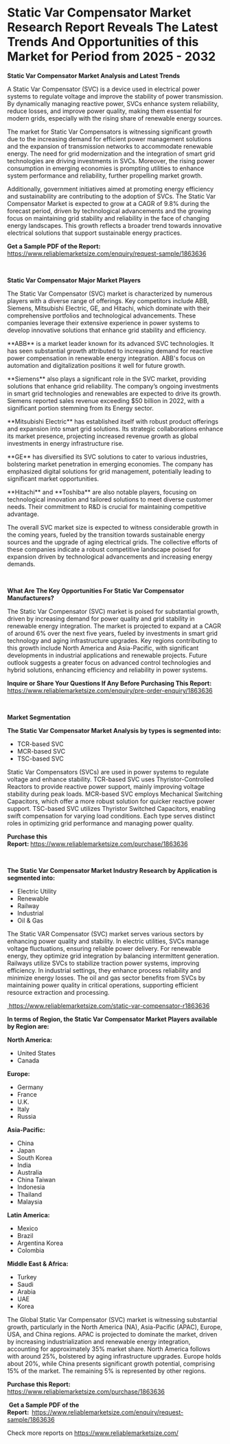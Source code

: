 <p><h1>Static Var Compensator Market Research Report Reveals The Latest Trends And Opportunities of this Market for Period from 2025 - 2032</h1></p><p><strong>Static Var Compensator Market Analysis and Latest Trends</strong></p>
<p><p>A Static Var Compensator (SVC) is a device used in electrical power systems to regulate voltage and improve the stability of power transmission. By dynamically managing reactive power, SVCs enhance system reliability, reduce losses, and improve power quality, making them essential for modern grids, especially with the rising share of renewable energy sources.</p><p>The market for Static Var Compensators is witnessing significant growth due to the increasing demand for efficient power management solutions and the expansion of transmission networks to accommodate renewable energy. The need for grid modernization and the integration of smart grid technologies are driving investments in SVCs. Moreover, the rising power consumption in emerging economies is prompting utilities to enhance system performance and reliability, further propelling market growth.</p><p>Additionally, government initiatives aimed at promoting energy efficiency and sustainability are contributing to the adoption of SVCs. The Static Var Compensator Market is expected to grow at a CAGR of 9.8% during the forecast period, driven by technological advancements and the growing focus on maintaining grid stability and reliability in the face of changing energy landscapes. This growth reflects a broader trend towards innovative electrical solutions that support sustainable energy practices.</p></p>
<p><strong>Get a Sample PDF of the Report:&nbsp;</strong> <a href="https://www.reliablemarketsize.com/enquiry/request-sample/1863636?utm_campaign=2295&utm_medium=2&utm_source=Github&utm_content=ia&utm_term=13022025&utm_id=static-var-compensator">https://www.reliablemarketsize.com/enquiry/request-sample/1863636</a></p>
<p>&nbsp;</p>
<p><strong>Static Var Compensator Major Market Players</strong></p>
<p><p>The Static Var Compensator (SVC) market is characterized by numerous players with a diverse range of offerings. Key competitors include ABB, Siemens, Mitsubishi Electric, GE, and Hitachi, which dominate with their comprehensive portfolios and technological advancements. These companies leverage their extensive experience in power systems to develop innovative solutions that enhance grid stability and efficiency.</p><p>**ABB** is a market leader known for its advanced SVC technologies. It has seen substantial growth attributed to increasing demand for reactive power compensation in renewable energy integration. ABB's focus on automation and digitalization positions it well for future growth.</p><p>**Siemens** also plays a significant role in the SVC market, providing solutions that enhance grid reliability. The company’s ongoing investments in smart grid technologies and renewables are expected to drive its growth. Siemens reported sales revenue exceeding $50 billion in 2022, with a significant portion stemming from its Energy sector.</p><p>**Mitsubishi Electric** has established itself with robust product offerings and expansion into smart grid solutions. Its strategic collaborations enhance its market presence, projecting increased revenue growth as global investments in energy infrastructure rise.</p><p>**GE** has diversified its SVC solutions to cater to various industries, bolstering market penetration in emerging economies. The company has emphasized digital solutions for grid management, potentially leading to significant market opportunities.</p><p>**Hitachi** and **Toshiba** are also notable players, focusing on technological innovation and tailored solutions to meet diverse customer needs. Their commitment to R&D is crucial for maintaining competitive advantage.</p><p>The overall SVC market size is expected to witness considerable growth in the coming years, fueled by the transition towards sustainable energy sources and the upgrade of aging electrical grids. The collective efforts of these companies indicate a robust competitive landscape poised for expansion driven by technological advancements and increasing energy demands.</p></p>
<p>&nbsp;</p>
<p><strong>What Are The Key Opportunities For Static Var Compensator Manufacturers?</strong></p>
<p><p>The Static Var Compensator (SVC) market is poised for substantial growth, driven by increasing demand for power quality and grid stability in renewable energy integration. The market is projected to expand at a CAGR of around 6% over the next five years, fueled by investments in smart grid technology and aging infrastructure upgrades. Key regions contributing to this growth include North America and Asia-Pacific, with significant developments in industrial applications and renewable projects. Future outlook suggests a greater focus on advanced control technologies and hybrid solutions, enhancing efficiency and reliability in power systems.</p></p>
<p><strong>Inquire or Share Your Questions If Any Before Purchasing This Report:</strong> <a href="https://www.reliablemarketsize.com/enquiry/pre-order-enquiry/1863636?utm_campaign=2295&utm_medium=2&utm_source=Github&utm_content=ia&utm_term=13022025&utm_id=static-var-compensator">https://www.reliablemarketsize.com/enquiry/pre-order-enquiry/1863636</a></p>
<p>&nbsp;</p>
<p><strong>Market Segmentation</strong></p>
<p><strong>The Static Var Compensator Market Analysis by types is segmented into:</strong></p>
<p><ul><li>TCR-based SVC</li><li>MCR-based SVC</li><li>TSC-based SVC</li></ul></p>
<p><p>Static Var Compensators (SVCs) are used in power systems to regulate voltage and enhance stability. TCR-based SVC uses Thyristor-Controlled Reactors to provide reactive power support, mainly improving voltage stability during peak loads. MCR-based SVC employs Mechanical Switching Capacitors, which offer a more robust solution for quicker reactive power support. TSC-based SVC utilizes Thyristor Switched Capacitors, enabling swift compensation for varying load conditions. Each type serves distinct roles in optimizing grid performance and managing power quality.</p></p>
<p><strong>Purchase this Report:&nbsp;</strong><a href="https://www.reliablemarketsize.com/purchase/1863636?utm_campaign=2295&utm_medium=2&utm_source=Github&utm_content=ia&utm_term=13022025&utm_id=static-var-compensator">https://www.reliablemarketsize.com/purchase/1863636</a></p>
<p>&nbsp;</p>
<p><strong>The Static Var Compensator Market Industry Research by Application is segmented into:</strong></p>
<p><ul><li>Electric Utility</li><li>Renewable</li><li>Railway</li><li>Industrial</li><li>Oil & Gas</li></ul></p>
<p><p>The Static VAR Compensator (SVC) market serves various sectors by enhancing power quality and stability. In electric utilities, SVCs manage voltage fluctuations, ensuring reliable power delivery. For renewable energy, they optimize grid integration by balancing intermittent generation. Railways utilize SVCs to stabilize traction power systems, improving efficiency. In industrial settings, they enhance process reliability and minimize energy losses. The oil and gas sector benefits from SVCs by maintaining power quality in critical operations, supporting efficient resource extraction and processing.</p></p>
<p><a href="https://www.reliablemarketsize.com/static-var-compensator-r1863636?utm_campaign=2295&utm_medium=2&utm_source=Github&utm_content=ia&utm_term=13022025&utm_id=static-var-compensator">&nbsp;https://www.reliablemarketsize.com/static-var-compensator-r1863636</a></p>
<p><strong>In terms of Region, the Static Var Compensator Market Players available by Region are:</strong></p>
<p>
    <p> <strong> North America: </strong>
        <ul>
            <li>United States</li>
            <li>Canada</li>
        </ul>
        </p> 
    <p> <strong> Europe: </strong>
        <ul>
            <li>Germany</li>
            <li>France</li>
            <li>U.K.</li>
            <li>Italy</li>
            <li>Russia</li>
        </ul>
        </p> 
    <p> <strong> Asia-Pacific: </strong>
        <ul>
            <li>China</li>
            <li>Japan</li>
            <li>South Korea</li>
            <li>India</li>
            <li>Australia</li>
            <li>China Taiwan</li>
            <li>Indonesia</li>
            <li>Thailand</li>
            <li>Malaysia</li>
        </ul>
        </p> 
    <p> <strong> Latin America: </strong>
        <ul>
            <li>Mexico</li>
            <li>Brazil</li>
            <li>Argentina Korea</li>
            <li>Colombia</li>
        </ul>
        </p> 
    <p> <strong> Middle East & Africa: </strong>
        <ul>
            <li>Turkey</li>
            <li>Saudi</li>
            <li>Arabia</li>
            <li>UAE</li>
            <li>Korea</li>
        </ul>
    </p>
    </p>
<p><p>The Global Static Var Compensator (SVC) market is witnessing substantial growth, particularly in the North America (NA), Asia-Pacific (APAC), Europe, USA, and China regions. APAC is projected to dominate the market, driven by increasing industrialization and renewable energy integration, accounting for approximately 35% market share. North America follows with around 25%, bolstered by aging infrastructure upgrades. Europe holds about 20%, while China presents significant growth potential, comprising 15% of the market. The remaining 5% is represented by other regions.</p></p>
<p><strong>Purchase this Report: </strong><a href="https://www.reliablemarketsize.com/purchase/1863636?utm_campaign=2295&utm_medium=2&utm_source=Github&utm_content=ia&utm_term=13022025&utm_id=static-var-compensator">https://www.reliablemarketsize.com/purchase/1863636</a></p>
<p>&nbsp;<strong>Get a Sample PDF of the Report:&nbsp;&nbsp;</strong><a href="https://www.reliablemarketsize.com/enquiry/request-sample/1863636?utm_campaign=2295&utm_medium=2&utm_source=Github&utm_content=ia&utm_term=13022025&utm_id=static-var-compensator">https://www.reliablemarketsize.com/enquiry/request-sample/1863636</a></p>
<p><strong></strong></p>
<p>Check more reports on <a href="https://www.reliablemarketsize.com/?utm_campaign=2295&utm_medium=2&utm_source=Github&utm_content=ia&utm_term=13022025&utm_id=static-var-compensator">https://www.reliablemarketsize.com/</a></p>